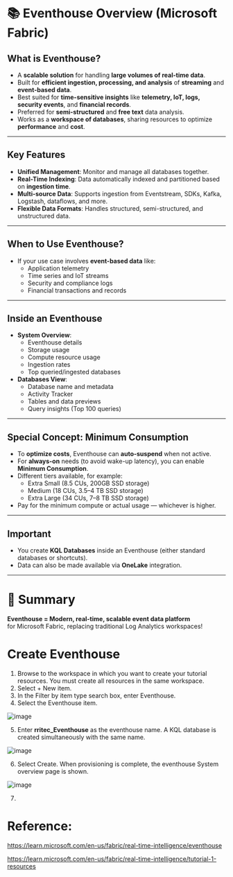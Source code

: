 # 📚 Eventhouse Overview (Microsoft Fabric)

## What is Eventhouse?
- A **scalable solution** for handling **large volumes of real-time data**.
- Built for **efficient ingestion, processing, and analysis** of **streaming** and **event-based data**.
- Best suited for **time-sensitive insights** like **telemetry, IoT, logs, security events**, and **financial records**.
- Preferred for **semi-structured** and **free text** data analysis.
- Works as a **workspace of databases**, sharing resources to optimize **performance** and **cost**.

---

## Key Features
- **Unified Management**: Monitor and manage all databases together.
- **Real-Time Indexing**: Data automatically indexed and partitioned based on **ingestion time**.
- **Multi-source Data**: Supports ingestion from Eventstream, SDKs, Kafka, Logstash, dataflows, and more.
- **Flexible Data Formats**: Handles structured, semi-structured, and unstructured data.

---

## When to Use Eventhouse?
- If your use case involves **event-based data** like:
  - Application telemetry
  - Time series and IoT streams
  - Security and compliance logs
  - Financial transactions and records

---

## Inside an Eventhouse
- **System Overview**: 
  - Eventhouse details
  - Storage usage
  - Compute resource usage
  - Ingestion rates
  - Top queried/ingested databases
- **Databases View**:
  - Database name and metadata
  - Activity Tracker
  - Tables and data previews
  - Query insights (Top 100 queries)

---

## Special Concept: Minimum Consumption
- To **optimize costs**, Eventhouse can **auto-suspend** when not active.
- For **always-on** needs (to avoid wake-up latency), you can enable **Minimum Consumption**.
- Different tiers available, for example:
  - Extra Small (8.5 CUs, 200GB SSD storage)
  - Medium (18 CUs, 3.5–4 TB SSD storage)
  - Extra Large (34 CUs, 7–8 TB SSD storage)
- Pay for the minimum compute or actual usage — whichever is higher.

---

## Important
- You create **KQL Databases** inside an Eventhouse (either standard databases or shortcuts).
- Data can also be made available via **OneLake** integration.

---

# 🎁 Summary
**Eventhouse = Modern, real-time, scalable event data platform**  
for Microsoft Fabric, replacing traditional Log Analytics workspaces!


# Create Eventhouse
1. Browse to the workspace in which you want to create your tutorial resources. You must create all resources in the same workspace.
2. Select + New item.
3. In the Filter by item type search box, enter Eventhouse.
4. Select the Eventhouse item.

![image](https://github.com/user-attachments/assets/37360f35-4107-4fcc-9725-e05494332cc4)

5. Enter **rritec_Eventhouse** as the eventhouse name. A KQL database is created simultaneously with the same name.

![image](https://github.com/user-attachments/assets/33f7b5cb-0f67-47e7-9060-e7d4014d4034)

6. Select Create. When provisioning is complete, the eventhouse System overview page is shown.

![image](https://github.com/user-attachments/assets/9d3e723a-d6a7-4e2a-83a5-786fcfcdec50)

7. 

# Reference:

https://learn.microsoft.com/en-us/fabric/real-time-intelligence/eventhouse

https://learn.microsoft.com/en-us/fabric/real-time-intelligence/tutorial-1-resources



